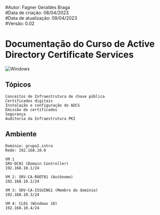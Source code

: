 #Autor: Fagner Geraldes Braga  
#Data de criação: 08/04/2023    
#Data de atualização: 09/04/2023  
#Versão: 0.02  

# Documentação do Curso de Active Directory Certificate Services

![Windows](https://img.shields.io/badge/Windows-0078D6?style=for-the-badge&logo=windows&logoColor=white)

## Tópicos
	Conceitos de Infraestrutura de chave pública
	Certificados digitais
	Instalação e configuração do ADCS
	Emissão de certificados
	Segurança
	Auditoria da Infraestrutura PKI

## Ambiente
	Domínio: grupo2.intra
	Rede: 192.168.10.0

	VM 1 
	SRV-DC01 (Domain Controller) 
	192.168.10.1/24  

	VM 2: SRV-CA-ROOT01 (Autônomo)
	192.168.10.2/24  

	VM 3: SRV-CA-ISSUING1 (Membro do domínio)
	192.168.10.3/24     

	VM 4: CL01 (Windows 10)
	192.168.10.4/24